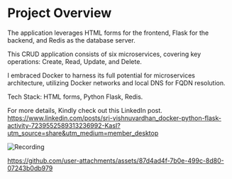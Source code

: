 # Project Overview
The application leverages HTML forms for the frontend, Flask for the backend, and Redis as the database server.

This CRUD application consists of six microservices, covering key operations: Create, Read, Update, and Delete.

I embraced Docker to harness its full potential for microservices architecture, utilizing Docker networks and local DNS for FQDN resolution.

Tech Stack: HTML forms, Python Flask, Redis.

For more details, Kindly check out this LinkedIn post.
https://www.linkedin.com/posts/sri-vishnuvardhan_docker-python-flask-activity-7239552589313236992-KasI?utm_source=share&utm_medium=member_desktop

![Recording](https://github.com/user-attachments/assets/c18121e1-be6f-4878-b54d-4eb5718a9134)


https://github.com/user-attachments/assets/87d4ad4f-7b0e-499c-8d80-07243b0db979

